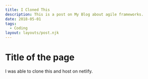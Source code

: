 ```yaml
---
title: I Cloned This
description: This is a post on My Blog about agile frameworks.
date: 2018-05-01
tags:
  - Coding
layout: layouts/post.njk
---
```


# Title of the page

I was able to clone this and host on netlify.


